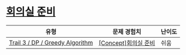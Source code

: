 # [회의실 준비](https://www.codetree.ai/trails/complete/curated-cards/intro-scheduling-meeting-room)

|유형|문제 경험치|난이도|
|---|---|---|
|[Trail 3 / DP / Greedy Algorithm](https://en.codetree.ai/trail-info/novice-high/)|[[Concept]회의실 준비](https://en.codetree.ai/trails/complete/curated-cards/intro-scheduling-meeting-room/)|쉬움|

